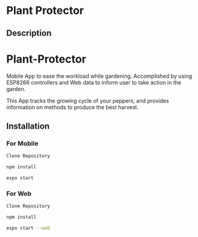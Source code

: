 # Plant Protector

## Description

# Plant-Protector
Mobile App to ease the workload while gardening. Accomplished by using ESP8266 controllers and Web data to inform user to take action in the garden.

This App tracks the growing cycle of your peppers, and provides information on methods to produce the best harvest.

## Installation
### For Mobile
```bash
Clone Repository
```

```bash
npm install
```
```bash
expo start
```
### For Web
```bash
Clone Repository
```

```bash
npm install
```
```bash
expo start --web


